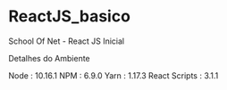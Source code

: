 # ReactJS_basico
School Of Net - React JS Inicial

Detalhes do Ambiente

Node : 10.16.1
NPM  : 6.9.0
Yarn : 1.17.3
React Scripts : 3.1.1
